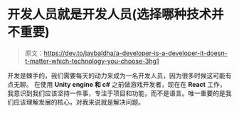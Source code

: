 # 开发人员就是开发人员(选择哪种技术并不重要)

> 原文：<https://dev.to/jaybaldha/a-developer-is-a-developer-it-doesn-t-matter-which-technology-you-choose-3hg1>

开发是棘手的，我们需要每天的动力来成为一名开发人员，因为很多时候这可能有点无聊。
在使用 **Unity engine 和 c#** 之前做游戏开发者，现在在 **React** 工作，我意识到我们应该坚持一件事，专注于项目和功能，而不是语言。唯一重要的是我们应该理解发展的核心，对我来说就是解决问题。